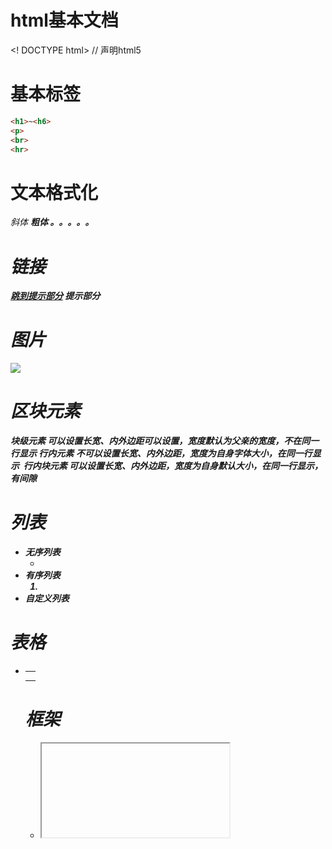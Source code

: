 # html基本文档
<! DOCTYPE html> // 声明html5
<html>
 <head>
  <meta>
  <title></title>
 </head>
 <body></body>
</html>

# 基本标签
```html
<h1>~<h6>
<p>
<br>
<hr>
```
<!-- 注释 -->

# 文本格式化
<em> 斜体
<b>  粗体  。。。。。

# 链接
 <a href=""></a>
 <a href="#id">跳到提示部分</a>
 <a id="id">提示部分</a>

# 图片
 <img src="url">

# 区块元素
 <div>   块级元素   可以设置长宽、内外边距可以设置，宽度默认为父亲的宽度，不在同一行显示
 <span>  行内元素   不可以设置长宽、内外边距，宽度为自身字体大小，在同一行显示
 <img>   行内块元素  可以设置长宽、内外边距，宽度为自身默认大小，在同一行显示，有间隙
 
# 列表
* 无序列表   <ul><li></li></ul>
* 有序列表   <ol><li></li></ol>
* 自定义列表   <dl><dt></dt><dd></dd></dl>

# 表格
* <table>
<tr>
   <th></th>
      </tr>
<tr>
   <td></td>
      </tr>
</table>

# 框架
* <iframe src="">

# 表单
* <form>
    <input type="text">
    <select>
      <option></option>
     </select>
    <textarea></textarea>
   </form>

# 实体
* &lt = <
* &gt = >





# HTML5 Canvas(画布)
* <canvas width="" height="">  通过javascript操作绘图

# HTML5 SVG(可缩放矢量图形)
# HTML5 MathML(数学标记语言)
# HTML5 拖放
# HTML5 地理定位
# HTML5 Video(视频)
# HTML5 Audio(音频)
# HTML5 input(新增类型)
# HTML5 表单元素
# HTML5 表单属性
# HTML5 语义元素
* <header> <nav>.....
# HTML5 web储存
* localStorage 长久保存数据
* sessionStorage 临时保存
# HTML5 web sql数据库
# HTML5 应用程序缓存
# HTML5 web workers
# HTML5 服务器发送事件
# HTML5 WebSocket